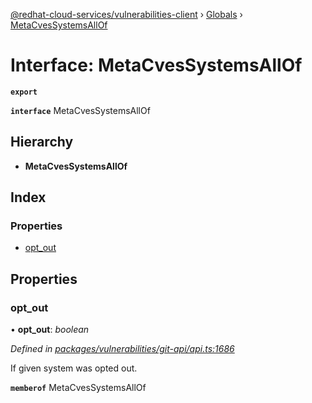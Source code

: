 [@redhat-cloud-services/vulnerabilities-client](../README.md) › [Globals](../globals.md) › [MetaCvesSystemsAllOf](metacvessystemsallof.md)

# Interface: MetaCvesSystemsAllOf

**`export`** 

**`interface`** MetaCvesSystemsAllOf

## Hierarchy

* **MetaCvesSystemsAllOf**

## Index

### Properties

* [opt_out](metacvessystemsallof.md#opt_out)

## Properties

###  opt_out

• **opt_out**: *boolean*

*Defined in [packages/vulnerabilities/git-api/api.ts:1686](https://github.com/RedHatInsights/javascript-clients/blob/master/packages/vulnerabilities/git-api/api.ts#L1686)*

If given system was opted out.

**`memberof`** MetaCvesSystemsAllOf

